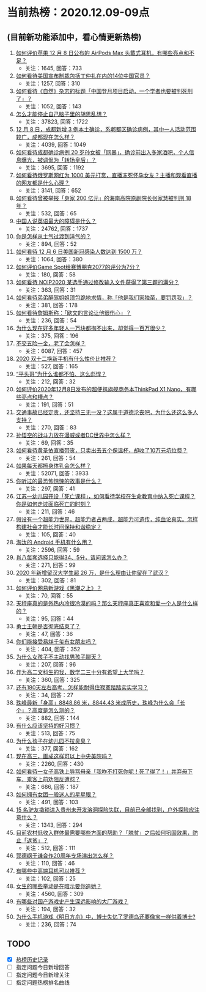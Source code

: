 # 当前热榜：2020.12.09-09点
## (目前新功能添加中，看心情更新热榜)
1. [如何评价苹果 12 月 8 日公布的 AirPods Max 头戴式耳机，有哪些亮点和不足？](https://www.zhihu.com/question/433949091)
    * 关注：1645, 回答：733
2. [如何看待美国宣布制裁包括丁仲礼在内的14位中国官员？](https://www.zhihu.com/question/433863754)
    * 关注：1257, 回答：310
3. [如何看待《自然》杂志的标题「中国登月项目启动，一个学者也要被判死刑了」？](https://www.zhihu.com/question/433888654)
    * 关注：1052, 回答：143
4. [怎么才能停止自己脑子里的胡思乱想？](https://www.zhihu.com/question/286764525)
    * 关注：37823, 回答：1722
5. [12 月 8 日，成都新增 3 例本土确诊，系郫都区确诊病例，其中一人活动范围较广，成都现在怎么样？](https://www.zhihu.com/question/433711159)
    * 关注：4039, 回答：1049
6. [如何看待成都确诊病例 20 岁孙女被「网暴」，确诊前出入多家酒吧，个人信息曝光，被调侃为「转场皇后」？](https://www.zhihu.com/question/433875675)
    * 关注：3695, 回答：1192
7. [如何看待俄罗斯网红为 1000 美元打赏，直播冻死怀孕女友？主播和观看直播的网友都是什么心理？](https://www.zhihu.com/question/433693972)
    * 关注：3141, 回答：652
8. [如何看待曾被举报「身家 200 亿元」的海南高院原副院长张家慧被判刑 18 年？](https://www.zhihu.com/question/433262064)
    * 关注：532, 回答：65
9. [中国人说英语最大的障碍是什么？](https://www.zhihu.com/question/38899113)
    * 关注：24762, 回答：1737
10. [你是怎样从土气过渡到洋气的？](https://www.zhihu.com/question/267705489)
    * 关注：894, 回答：52
11. [如何看待 12 月 6 日美国新冠感染人数达到 1500 万？](https://www.zhihu.com/question/433558420)
    * 关注：1064, 回答：380
12. [如何评价Game Spot给赛博朋克2077的评分为7分？](https://www.zhihu.com/question/433828280)
    * 关注：180, 回答：58
13. [如何看待 NOIP2020 某选手通过修改输入文件获得了第三题的满分？](https://www.zhihu.com/question/433907534)
    * 关注：363, 回答：31
14. [如何看待弟弟醉驾姐姐顶包跪地求情，称「他是我们家独苗，要罚罚我」？](https://www.zhihu.com/question/433856671)
    * 关注：381, 回答：178
15. [如何看待詹姆斯称：「欧文的言论让他很伤心」？](https://www.zhihu.com/question/433930244)
    * 关注：236, 回答：54
16. [为什么现在好多年轻人一万块都掏不出来，却觉得一百万很少？](https://www.zhihu.com/question/433621605)
    * 关注：375, 回答：196
17. [不交五险一金，老了会怎样？](https://www.zhihu.com/question/383748418)
    * 关注：6087, 回答：457
18. [2020 双十二换新手机有什么性价比推荐？](https://www.zhihu.com/question/430213898)
    * 关注：527, 回答：165
19. [“平头哥”为什么谁都不怕、这么彪悍？](https://www.zhihu.com/question/405298832)
    * 关注：212, 回答：32
20. [如何评价2020年12月8日发布的超便携旗舰商务本ThinkPad X1 Nano，有哪些亮点和槽点？](https://www.zhihu.com/question/433878687)
    * 关注：191, 回答：51
21. [交通事故已经定责，还坚持三无一没？这属于道德沦丧吧，为什么还这么多人支持？](https://www.zhihu.com/question/433416205)
    * 关注：270, 回答：83
22. [孙悟空的战斗力放在漫威或者DC世界中怎么样？](https://www.zhihu.com/question/277161457)
    * 关注：69, 回答：35
23. [如何看待黄圣依直播带货，只卖出去五个保温杯，却收了10万元坑位费？](https://www.zhihu.com/question/433889547)
    * 关注：261, 回答：54
24. [如果每天都擦身体乳会怎么样？](https://www.zhihu.com/question/282225899)
    * 关注：52071, 回答：3933
25. [你听过的最恐怖惊悚的故事是什么？](https://www.zhihu.com/question/431630171)
    * 关注：297, 回答：41
26. [江苏一幼儿园开设「死亡课程」，如何看待学校在生命教育中纳入死亡课程？你是如何走过面临死亡的时刻？](https://www.zhihu.com/question/433850537)
    * 关注：211, 回答：46
27. [假设有一个超能力世界，超能力者占两成，超能力可遗传，纯血论真实。怎样构建社会才能长时间保持和谐稳定？](https://www.zhihu.com/question/433837990)
    * 关注：105, 回答：40
28. [淘汰的 Android 手机有什么用？](https://www.zhihu.com/question/26022224)
    * 关注：2596, 回答：59
29. [肖八每套选择只能得34、5分，请问该怎么办？](https://www.zhihu.com/question/430045138)
    * 关注：271, 回答：99
30. [2020 年新增留汉大学生超 26 万，是什么理由让你留在了武汉？](https://www.zhihu.com/question/433130635)
    * 关注：302, 回答：81
31. [如何评价网易新游戏《黑潮之上》？](https://www.zhihu.com/question/416912536)
    * 关注：70, 回答：55
32. [天秤座真的是外热内冷很冷漠的吗？那么天秤座真正喜欢和爱一个人是什么样的？](https://www.zhihu.com/question/432162904)
    * 关注：95, 回答：44
33. [勇士王朝是否彻底结束了？](https://www.zhihu.com/question/433675947)
    * 关注：47, 回答：36
34. [你们能接受易烊千玺有女朋友吗？](https://www.zhihu.com/question/393765743)
    * 关注：404, 回答：352
35. [为什么女孩子不主动找男孩子聊天？](https://www.zhihu.com/question/425554033)
    * 关注：207, 回答：96
36. [作为高二文科生的我，数学二三十分有希望上大学吗？](https://www.zhihu.com/question/433029108)
    * 关注：360, 回答：325
37. [还有180天左右高考，怎样能耐得住寂寞踏踏实实学习？](https://www.zhihu.com/question/433442717)
    * 关注：34, 回答：27
38. [珠峰最新「身高」8848.86 米，8844.43 米成历史，珠峰为什么会「长个」？高度是怎么测的？](https://www.zhihu.com/question/433728667)
    * 关注：882, 回答：144
39. [有什么应该坚持的好习惯？](https://www.zhihu.com/question/429930478)
    * 关注：513, 回答：75
40. [为什么孩子在幼儿园不拉臭臭？](https://www.zhihu.com/question/432258983)
    * 关注：377, 回答：162
41. [现在高三，画成这样可以上中央美院吗？](https://www.zhihu.com/question/424684318)
    * 关注：2260, 回答：430
42. [如何看待一女子高铁上辱骂母亲「我咋不打死你呢！死了得了！」并弃母下车，乘客上前劝阻反遭怼？](https://www.zhihu.com/question/433852772)
    * 关注：686, 回答：187
43. [如何拥有女团一般迷人的星星眼？](https://www.zhihu.com/question/431143857)
    * 关注：491, 回答：103
44. [15 名驴友撬锁进入贵州未开发溶洞探险失联，目前已全部找到，户外探险应注意什么？](https://www.zhihu.com/question/433750186)
    * 关注：1343, 回答：294
45. [目前农村低收入群体最需要哪些方面的帮助？「脱贫」之后如何巩固效果，防止「返贫」？](https://www.zhihu.com/question/432793210)
    * 关注：512, 回答：111
46. [郭德纲于谦合作20周年专场演出怎么样？](https://www.zhihu.com/question/433836190)
    * 关注：110, 回答：46
47. [有哪些中高端耳机可以推荐？](https://www.zhihu.com/question/403621366)
    * 关注：102, 回答：25
48. [女生的哪些举动是在暗示要你追她？](https://www.zhihu.com/question/59024006)
    * 关注：4560, 回答：309
49. [有哪些对国产游戏史产生深远影响的大厂游戏？](https://www.zhihu.com/question/433017779)
    * 关注：194, 回答：32
50. [为什么手机游戏《明日方舟》中，博士失忆了罗德岛还要像宝一样供着博士?](https://www.zhihu.com/question/356867280)
    * 关注：236, 回答：74
## TODO
* [x] [热榜历史记录](hot_history/AllHot.md)
* [ ] 指定问题今日新增回答
* [ ] 指定问题今日新增关注
* [ ] 指定问题热榜排名曲线
